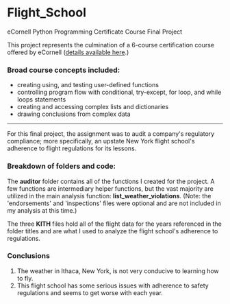 # Flight_School
eCornell Python Programming Certificate Course Final Project

This project represents the culmination of a 6-course certification course offered by eCornell ([details available here](https://ecornell.cornell.edu/certificates/technology/python-programming/).)

### Broad course concepts included:
- creating using, and testing user-defined functions
- controlling program flow with conditional, try-except, for loop, and while loops statements
- creating and accessing complex lists and dictionaries
- drawing conclusions from complex data
-------------------------------------------------------------------------------------------------------------------------------------------------------------------------
For this final project, the assignment was to audit a company's regulatory compliance; more specifically, an upstate New York flight school's adherence to flight regulations for its lessons. 

### Breakdown of folders and code:

The **auditor** folder contains all of the functions I created for the project. A few functions are intermediary helper functions, but the vast majority are utilized in the main analysis function: **list_weather_violations**. (Note: the 'endorsements' and 'inspections' files were optional and are not included in my analysis at this time.)

The three **KITH** files hold all of the flight data for the years referenced in the folder titles and are what I used to analyze the flight school's adherence to regulations. 

### Conclusions

1. The weather in Ithaca, New York, is not very conducive to learning how to fly.
2. This flight school has some serious issues with adherence to safety regulations and seems to get worse with each year.

